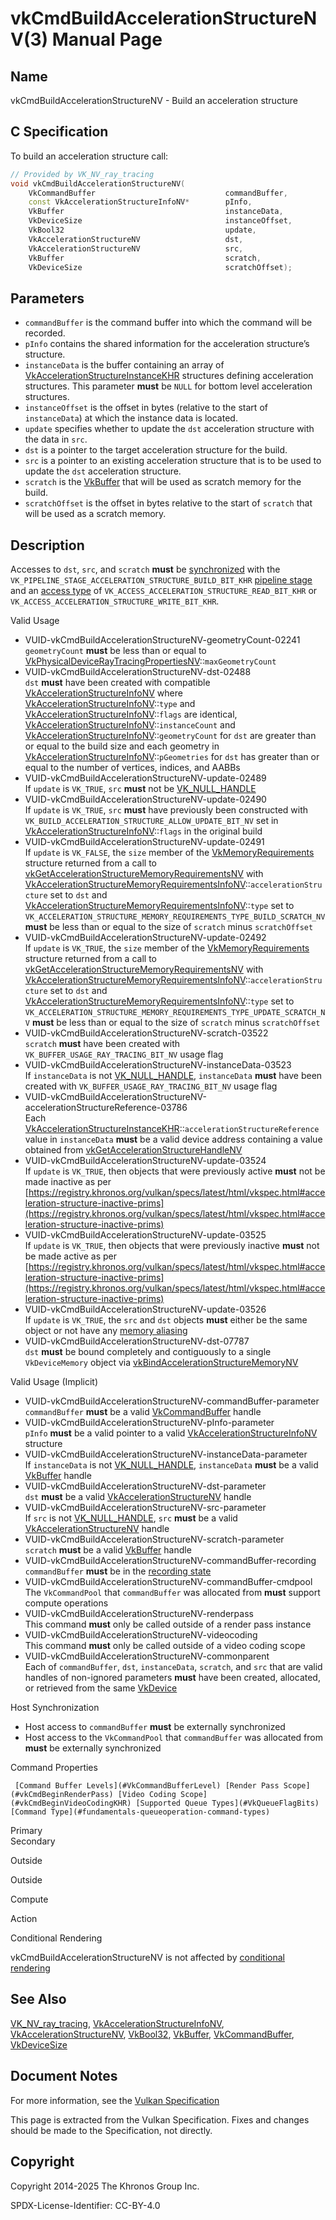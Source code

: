 # vkCmdBuildAccelerationStructureNV(3) Manual Page

## Name

vkCmdBuildAccelerationStructureNV - Build an acceleration structure



## [](#_c_specification)C Specification

To build an acceleration structure call:

```c++
// Provided by VK_NV_ray_tracing
void vkCmdBuildAccelerationStructureNV(
    VkCommandBuffer                             commandBuffer,
    const VkAccelerationStructureInfoNV*        pInfo,
    VkBuffer                                    instanceData,
    VkDeviceSize                                instanceOffset,
    VkBool32                                    update,
    VkAccelerationStructureNV                   dst,
    VkAccelerationStructureNV                   src,
    VkBuffer                                    scratch,
    VkDeviceSize                                scratchOffset);
```

## [](#_parameters)Parameters

- `commandBuffer` is the command buffer into which the command will be recorded.
- `pInfo` contains the shared information for the acceleration structure’s structure.
- `instanceData` is the buffer containing an array of [VkAccelerationStructureInstanceKHR](https://registry.khronos.org/vulkan/specs/latest/man/html/VkAccelerationStructureInstanceKHR.html) structures defining acceleration structures. This parameter **must** be `NULL` for bottom level acceleration structures.
- `instanceOffset` is the offset in bytes (relative to the start of `instanceData`) at which the instance data is located.
- `update` specifies whether to update the `dst` acceleration structure with the data in `src`.
- `dst` is a pointer to the target acceleration structure for the build.
- `src` is a pointer to an existing acceleration structure that is to be used to update the `dst` acceleration structure.
- `scratch` is the [VkBuffer](https://registry.khronos.org/vulkan/specs/latest/man/html/VkBuffer.html) that will be used as scratch memory for the build.
- `scratchOffset` is the offset in bytes relative to the start of `scratch` that will be used as a scratch memory.

## [](#_description)Description

Accesses to `dst`, `src`, and `scratch` **must** be [synchronized](https://registry.khronos.org/vulkan/specs/latest/html/vkspec.html#synchronization-dependencies) with the `VK_PIPELINE_STAGE_ACCELERATION_STRUCTURE_BUILD_BIT_KHR` [pipeline stage](https://registry.khronos.org/vulkan/specs/latest/html/vkspec.html#synchronization-pipeline-stages) and an [access type](https://registry.khronos.org/vulkan/specs/latest/html/vkspec.html#synchronization-access-types) of `VK_ACCESS_ACCELERATION_STRUCTURE_READ_BIT_KHR` or `VK_ACCESS_ACCELERATION_STRUCTURE_WRITE_BIT_KHR`.

Valid Usage

- [](#VUID-vkCmdBuildAccelerationStructureNV-geometryCount-02241)VUID-vkCmdBuildAccelerationStructureNV-geometryCount-02241  
  `geometryCount` **must** be less than or equal to [VkPhysicalDeviceRayTracingPropertiesNV](https://registry.khronos.org/vulkan/specs/latest/man/html/VkPhysicalDeviceRayTracingPropertiesNV.html)::`maxGeometryCount`
- [](#VUID-vkCmdBuildAccelerationStructureNV-dst-02488)VUID-vkCmdBuildAccelerationStructureNV-dst-02488  
  `dst` **must** have been created with compatible [VkAccelerationStructureInfoNV](https://registry.khronos.org/vulkan/specs/latest/man/html/VkAccelerationStructureInfoNV.html) where [VkAccelerationStructureInfoNV](https://registry.khronos.org/vulkan/specs/latest/man/html/VkAccelerationStructureInfoNV.html)::`type` and [VkAccelerationStructureInfoNV](https://registry.khronos.org/vulkan/specs/latest/man/html/VkAccelerationStructureInfoNV.html)::`flags` are identical, [VkAccelerationStructureInfoNV](https://registry.khronos.org/vulkan/specs/latest/man/html/VkAccelerationStructureInfoNV.html)::`instanceCount` and [VkAccelerationStructureInfoNV](https://registry.khronos.org/vulkan/specs/latest/man/html/VkAccelerationStructureInfoNV.html)::`geometryCount` for `dst` are greater than or equal to the build size and each geometry in [VkAccelerationStructureInfoNV](https://registry.khronos.org/vulkan/specs/latest/man/html/VkAccelerationStructureInfoNV.html)::`pGeometries` for `dst` has greater than or equal to the number of vertices, indices, and AABBs
- [](#VUID-vkCmdBuildAccelerationStructureNV-update-02489)VUID-vkCmdBuildAccelerationStructureNV-update-02489  
  If `update` is `VK_TRUE`, `src` **must** not be [VK\_NULL\_HANDLE](https://registry.khronos.org/vulkan/specs/latest/man/html/VK_NULL_HANDLE.html)
- [](#VUID-vkCmdBuildAccelerationStructureNV-update-02490)VUID-vkCmdBuildAccelerationStructureNV-update-02490  
  If `update` is `VK_TRUE`, `src` **must** have previously been constructed with `VK_BUILD_ACCELERATION_STRUCTURE_ALLOW_UPDATE_BIT_NV` set in [VkAccelerationStructureInfoNV](https://registry.khronos.org/vulkan/specs/latest/man/html/VkAccelerationStructureInfoNV.html)::`flags` in the original build
- [](#VUID-vkCmdBuildAccelerationStructureNV-update-02491)VUID-vkCmdBuildAccelerationStructureNV-update-02491  
  If `update` is `VK_FALSE`, the `size` member of the [VkMemoryRequirements](https://registry.khronos.org/vulkan/specs/latest/man/html/VkMemoryRequirements.html) structure returned from a call to [vkGetAccelerationStructureMemoryRequirementsNV](https://registry.khronos.org/vulkan/specs/latest/man/html/vkGetAccelerationStructureMemoryRequirementsNV.html) with [VkAccelerationStructureMemoryRequirementsInfoNV](https://registry.khronos.org/vulkan/specs/latest/man/html/VkAccelerationStructureMemoryRequirementsInfoNV.html)::`accelerationStructure` set to `dst` and [VkAccelerationStructureMemoryRequirementsInfoNV](https://registry.khronos.org/vulkan/specs/latest/man/html/VkAccelerationStructureMemoryRequirementsInfoNV.html)::`type` set to `VK_ACCELERATION_STRUCTURE_MEMORY_REQUIREMENTS_TYPE_BUILD_SCRATCH_NV` **must** be less than or equal to the size of `scratch` minus `scratchOffset`
- [](#VUID-vkCmdBuildAccelerationStructureNV-update-02492)VUID-vkCmdBuildAccelerationStructureNV-update-02492  
  If `update` is `VK_TRUE`, the `size` member of the [VkMemoryRequirements](https://registry.khronos.org/vulkan/specs/latest/man/html/VkMemoryRequirements.html) structure returned from a call to [vkGetAccelerationStructureMemoryRequirementsNV](https://registry.khronos.org/vulkan/specs/latest/man/html/vkGetAccelerationStructureMemoryRequirementsNV.html) with [VkAccelerationStructureMemoryRequirementsInfoNV](https://registry.khronos.org/vulkan/specs/latest/man/html/VkAccelerationStructureMemoryRequirementsInfoNV.html)::`accelerationStructure` set to `dst` and [VkAccelerationStructureMemoryRequirementsInfoNV](https://registry.khronos.org/vulkan/specs/latest/man/html/VkAccelerationStructureMemoryRequirementsInfoNV.html)::`type` set to `VK_ACCELERATION_STRUCTURE_MEMORY_REQUIREMENTS_TYPE_UPDATE_SCRATCH_NV` **must** be less than or equal to the size of `scratch` minus `scratchOffset`
- [](#VUID-vkCmdBuildAccelerationStructureNV-scratch-03522)VUID-vkCmdBuildAccelerationStructureNV-scratch-03522  
  `scratch` **must** have been created with `VK_BUFFER_USAGE_RAY_TRACING_BIT_NV` usage flag
- [](#VUID-vkCmdBuildAccelerationStructureNV-instanceData-03523)VUID-vkCmdBuildAccelerationStructureNV-instanceData-03523  
  If `instanceData` is not [VK\_NULL\_HANDLE](https://registry.khronos.org/vulkan/specs/latest/man/html/VK_NULL_HANDLE.html), `instanceData` **must** have been created with `VK_BUFFER_USAGE_RAY_TRACING_BIT_NV` usage flag
- [](#VUID-vkCmdBuildAccelerationStructureNV-accelerationStructureReference-03786)VUID-vkCmdBuildAccelerationStructureNV-accelerationStructureReference-03786  
  Each [VkAccelerationStructureInstanceKHR](https://registry.khronos.org/vulkan/specs/latest/man/html/VkAccelerationStructureInstanceKHR.html)::`accelerationStructureReference` value in `instanceData` **must** be a valid device address containing a value obtained from [vkGetAccelerationStructureHandleNV](https://registry.khronos.org/vulkan/specs/latest/man/html/vkGetAccelerationStructureHandleNV.html)
- [](#VUID-vkCmdBuildAccelerationStructureNV-update-03524)VUID-vkCmdBuildAccelerationStructureNV-update-03524  
  If `update` is `VK_TRUE`, then objects that were previously active **must** not be made inactive as per [https://registry.khronos.org/vulkan/specs/latest/html/vkspec.html#acceleration-structure-inactive-prims](https://registry.khronos.org/vulkan/specs/latest/html/vkspec.html#acceleration-structure-inactive-prims)
- [](#VUID-vkCmdBuildAccelerationStructureNV-update-03525)VUID-vkCmdBuildAccelerationStructureNV-update-03525  
  If `update` is `VK_TRUE`, then objects that were previously inactive **must** not be made active as per [https://registry.khronos.org/vulkan/specs/latest/html/vkspec.html#acceleration-structure-inactive-prims](https://registry.khronos.org/vulkan/specs/latest/html/vkspec.html#acceleration-structure-inactive-prims)
- [](#VUID-vkCmdBuildAccelerationStructureNV-update-03526)VUID-vkCmdBuildAccelerationStructureNV-update-03526  
  If `update` is `VK_TRUE`, the `src` and `dst` objects **must** either be the same object or not have any [memory aliasing](https://registry.khronos.org/vulkan/specs/latest/html/vkspec.html#resources-memory-aliasing)
- [](#VUID-vkCmdBuildAccelerationStructureNV-dst-07787)VUID-vkCmdBuildAccelerationStructureNV-dst-07787  
  `dst` **must** be bound completely and contiguously to a single `VkDeviceMemory` object via [vkBindAccelerationStructureMemoryNV](https://registry.khronos.org/vulkan/specs/latest/man/html/vkBindAccelerationStructureMemoryNV.html)

Valid Usage (Implicit)

- [](#VUID-vkCmdBuildAccelerationStructureNV-commandBuffer-parameter)VUID-vkCmdBuildAccelerationStructureNV-commandBuffer-parameter  
  `commandBuffer` **must** be a valid [VkCommandBuffer](https://registry.khronos.org/vulkan/specs/latest/man/html/VkCommandBuffer.html) handle
- [](#VUID-vkCmdBuildAccelerationStructureNV-pInfo-parameter)VUID-vkCmdBuildAccelerationStructureNV-pInfo-parameter  
  `pInfo` **must** be a valid pointer to a valid [VkAccelerationStructureInfoNV](https://registry.khronos.org/vulkan/specs/latest/man/html/VkAccelerationStructureInfoNV.html) structure
- [](#VUID-vkCmdBuildAccelerationStructureNV-instanceData-parameter)VUID-vkCmdBuildAccelerationStructureNV-instanceData-parameter  
  If `instanceData` is not [VK\_NULL\_HANDLE](https://registry.khronos.org/vulkan/specs/latest/man/html/VK_NULL_HANDLE.html), `instanceData` **must** be a valid [VkBuffer](https://registry.khronos.org/vulkan/specs/latest/man/html/VkBuffer.html) handle
- [](#VUID-vkCmdBuildAccelerationStructureNV-dst-parameter)VUID-vkCmdBuildAccelerationStructureNV-dst-parameter  
  `dst` **must** be a valid [VkAccelerationStructureNV](https://registry.khronos.org/vulkan/specs/latest/man/html/VkAccelerationStructureNV.html) handle
- [](#VUID-vkCmdBuildAccelerationStructureNV-src-parameter)VUID-vkCmdBuildAccelerationStructureNV-src-parameter  
  If `src` is not [VK\_NULL\_HANDLE](https://registry.khronos.org/vulkan/specs/latest/man/html/VK_NULL_HANDLE.html), `src` **must** be a valid [VkAccelerationStructureNV](https://registry.khronos.org/vulkan/specs/latest/man/html/VkAccelerationStructureNV.html) handle
- [](#VUID-vkCmdBuildAccelerationStructureNV-scratch-parameter)VUID-vkCmdBuildAccelerationStructureNV-scratch-parameter  
  `scratch` **must** be a valid [VkBuffer](https://registry.khronos.org/vulkan/specs/latest/man/html/VkBuffer.html) handle
- [](#VUID-vkCmdBuildAccelerationStructureNV-commandBuffer-recording)VUID-vkCmdBuildAccelerationStructureNV-commandBuffer-recording  
  `commandBuffer` **must** be in the [recording state](#commandbuffers-lifecycle)
- [](#VUID-vkCmdBuildAccelerationStructureNV-commandBuffer-cmdpool)VUID-vkCmdBuildAccelerationStructureNV-commandBuffer-cmdpool  
  The `VkCommandPool` that `commandBuffer` was allocated from **must** support compute operations
- [](#VUID-vkCmdBuildAccelerationStructureNV-renderpass)VUID-vkCmdBuildAccelerationStructureNV-renderpass  
  This command **must** only be called outside of a render pass instance
- [](#VUID-vkCmdBuildAccelerationStructureNV-videocoding)VUID-vkCmdBuildAccelerationStructureNV-videocoding  
  This command **must** only be called outside of a video coding scope
- [](#VUID-vkCmdBuildAccelerationStructureNV-commonparent)VUID-vkCmdBuildAccelerationStructureNV-commonparent  
  Each of `commandBuffer`, `dst`, `instanceData`, `scratch`, and `src` that are valid handles of non-ignored parameters **must** have been created, allocated, or retrieved from the same [VkDevice](https://registry.khronos.org/vulkan/specs/latest/man/html/VkDevice.html)

Host Synchronization

- Host access to `commandBuffer` **must** be externally synchronized
- Host access to the `VkCommandPool` that `commandBuffer` was allocated from **must** be externally synchronized

Command Properties

     [Command Buffer Levels](#VkCommandBufferLevel) [Render Pass Scope](#vkCmdBeginRenderPass) [Video Coding Scope](#vkCmdBeginVideoCodingKHR) [Supported Queue Types](#VkQueueFlagBits) [Command Type](#fundamentals-queueoperation-command-types)

Primary  
Secondary

Outside

Outside

Compute

Action

Conditional Rendering

vkCmdBuildAccelerationStructureNV is not affected by [conditional rendering](#drawing-conditional-rendering)

## [](#_see_also)See Also

[VK\_NV\_ray\_tracing](https://registry.khronos.org/vulkan/specs/latest/man/html/VK_NV_ray_tracing.html), [VkAccelerationStructureInfoNV](https://registry.khronos.org/vulkan/specs/latest/man/html/VkAccelerationStructureInfoNV.html), [VkAccelerationStructureNV](https://registry.khronos.org/vulkan/specs/latest/man/html/VkAccelerationStructureNV.html), [VkBool32](https://registry.khronos.org/vulkan/specs/latest/man/html/VkBool32.html), [VkBuffer](https://registry.khronos.org/vulkan/specs/latest/man/html/VkBuffer.html), [VkCommandBuffer](https://registry.khronos.org/vulkan/specs/latest/man/html/VkCommandBuffer.html), [VkDeviceSize](https://registry.khronos.org/vulkan/specs/latest/man/html/VkDeviceSize.html)

## [](#_document_notes)Document Notes

For more information, see the [Vulkan Specification](https://registry.khronos.org/vulkan/specs/latest/html/vkspec.html#vkCmdBuildAccelerationStructureNV)

This page is extracted from the Vulkan Specification. Fixes and changes should be made to the Specification, not directly.

## [](#_copyright)Copyright

Copyright 2014-2025 The Khronos Group Inc.

SPDX-License-Identifier: CC-BY-4.0